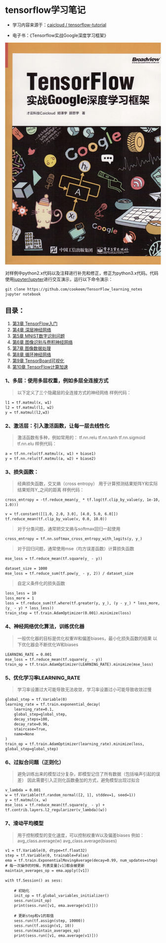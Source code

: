 # tensorflow学习笔记

- 学习内容来源于：[caicloud / tensorflow-tutorial](https://github.com/caicloud/tensorflow-tutorial)

- 电子书：《Tensorflow实战Google深度学习框架》

![Tensorflow实战Google深度学习框架](images/cover.jpg)

对样例中python2.x代码以及注释进行补充和修正，修正为python3.x代码。代码使用[jupyter/jupyter](https://github.com/jupyter/jupyter)进行交互演示，运行以下命令演示：

```
git clone https://github.com/cookeem/TensorFlow_learning_notes
jupyter notebook
```

## 目录：
1. [第3章 TensorFlow入门](Chapter03)
1. [第4章 深层神经网络](Chapter04)
1. [第5章 MNIST数字识别问题](Chapter05)
1. [第6章 图像识别与卷积神经网络](Chapter06)
1. [第7章 图像数据处理](Chapter07)
1. [第8章 循环神经网络](Chapter08)
1. [第9章 TensorBoard可视化](Chapter09)
1. [第10章 TensorFlow计算加速](Chapter10)

### 1、多层：使用多层权重，例如多层全连接方式
> 以下定义了三个隐藏层的全连接方式的神经网络
> 样例代码：

```
l1 = tf.matmul(x, w1)
l2 = tf.matmul(l1, w2)
y = tf.matmul(l2,w3)
```

### 2、激活层：引入激活函数，让每一层去线性化
> 激活函数有多种，例如常用的：
> tf.nn.relu
> tf.nn.tanh
> tf.nn.sigmoid
> tf.nn.elu
> 样例代码：

```
a = tf.nn.relu(tf.matmul(x, w1) + biase1)
y = tf.nn.relu(tf.matmul(a, w2) + biase2)
```

### 3、损失函数：
> 经典损失函数，交叉熵（cross entropy）
> 用于计算预测结果矩阵Y和实际结果矩阵Y_之间的距离
> 样例代码：

```
cross_entropy = -tf.reduce_mean(y_ * tf.log(tf.clip_by_value(y, 1e-10, 1.0)))
```

```
v = tf.constant([[1.0, 2.0, 3.0], [4.0, 5.0, 6.0]])
tf.reduce_mean(tf.clip_by_value(v, 0.0, 10.0))
```

> 对于分类问题，通常把交叉熵与softmax回归一起使用

```
cross_entropy = tf.nn.softmax_cross_entropy_with_logits(y, y_)
```

> 对于回归问题，通常使用mse（均方误差函数）计算损失函数

```
mse_loss = tf.reduce_mean(tf.square(y_ - y))

dataset_size = 1000
mse_loss = tf.reduce_sum(tf.pow(y_ - y, 2)) / dataset_size
```

> 自定义条件化的损失函数

```
loss_less = 10
loss_more = 1
loss = tf.reduce_sum(tf.where(tf.greater(y, y_), (y - y_) * loss_more, (y_ - y) * loss_less))
train_step = tf.train.AdamOptimizer(0.001).minimize(loss)
```

### 4、神经网络优化算法，训练优化器
> 一般优化器的目标是优化权重W和偏差biases，最小化损失函数的结果
> 以下优化器会不断优化W和biases

```
LEARNING_RATE = 0.001
mse_loss = tf.reduce_mean(tf.square(y_ - y))
train_op = tf.train.AdamOptimizer(LEARNING_RATE).minimize(mse_loss)
```

### 5、优化学习率LEARNING_RATE
> 学习率设置过大可能导致无法收敛，学习率设置过小可能导致收敛过慢

```
global_step = tf.Variable(0)
learning_rate = tf.train.exponential_decay(
    learning_rate=0.1, 
    global_step=global_step, 
    decay_steps=100, 
    decay_rate=0.96, 
    staircase=True, 
    name=None
)
train_op = tf.train.AdamOptimizer(learning_rate).minimize(loss, global_step=global_step)
```

### 6、过拟合问题（正则化）
> 避免训练出来的模型过分复杂，即模型记住了所有数据（包括噪声引起的误差）
> 因此需要引入正则化函数叠加的方式，避免模型出现过拟合

```
v_lambda = 0.001
w = tf.Variable(tf.random_normal([2, 1], stddev=1, seed=1))
y = tf.matmul(x, w)
mse_loss = tf.reduce_mean(tf.square(y_ - y) + tf.contrib.layers.l2_regularizer(v_lambda)(w))
```

### 7、滑动平均模型
> 用于控制模型的变化速度，可以控制权重W以及偏差biases
> 例如：avg_class.average(w) avg_class.average(biases)

```
v1 = tf.Variable(0, dtype=tf.float32)
step = tf.Variable(0, trainable=False)
ema = tf.train.ExponentialMovingAverage(decay=0.99, num_updates=step)
# 每一次操作的时候，列表变量[v1]都会被更新
maintain_averages_op = ema.apply([v1]) 

with tf.Session() as sess:
    
    # 初始化
    init_op = tf.global_variables_initializer()
    sess.run(init_op)
    print(sess.run([v1, ema.average(v1)]))
    
    # 更新step和v1的取值
    sess.run(tf.assign(step, 10000))  
    sess.run(tf.assign(v1, 10))
    sess.run(maintain_averages_op)
    print(sess.run([v1, ema.average(v1)]))
```
